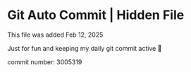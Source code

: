 # Git Auto Commit | Hidden File

This file was added Feb 12, 2025

Just for fun and keeping my daily git commit active 🤪

commit number: 3005319
